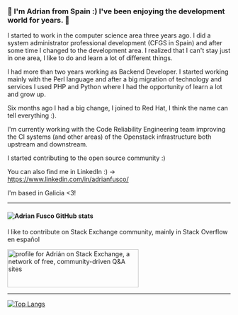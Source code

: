 ### 👋 I'm Adrian from Spain :) I've been enjoying the development world for years. 👋

I started to work in the computer science area three years ago. I did a system administrator professional development (CFGS in Spain) and after some time I changed to the development area. I realized that I can't stay just in one area, I like to do and learn a lot of different things.

I had more than two years working as Backend Developer. I started working mainly with the Perl language and after a big migration of technology and services I used PHP and Python where I had the opportunity of learn a lot and grow up.

Six months ago I had a big change, I joined to Red Hat, I think the name can tell everything :). 

I'm currently working with the Code Reliability Engineering team improving the CI systems (and other areas) of the Openstack infrastructure both upstream and downstream.

I started contributing to the open source community :)

You can also find me in LinkedIn :) -> https://www.linkedin.com/in/adrianfusco/

I'm based in Galicia <3!
___

#### ![Adrian Fusco GitHub stats](https://github-readme-stats.vercel.app/api?username=adrianfusco&show_icons=true)

 I like to contribute on Stack Exchange community, mainly in Stack Overflow en español

<a href="https://stackexchange.com/users/17601319/adri%c3%a1n"><img src="https://stackexchange.com/users/flair/17601319.png" width="296" height="86" alt="profile for Adri&#225;n on Stack Exchange, a network of free, community-driven Q&amp;A sites" title="profile for Adri&#225;n on Stack Exchange, a network of free, community-driven Q&amp;A sites" /></a>

___

[![Top Langs](https://github-readme-stats.vercel.app/api/top-langs/?username=adrianfusco&langs_count=8)](https://github.com/adrianfusco/github-readme-stats)

